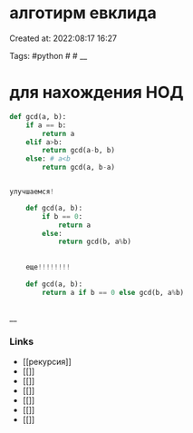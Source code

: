 # алготирм евклида

Created at: 2022:08:17 16:27

Tags: #python  #   #
__ 

# для нахождения НОД
``` python 
def gcd(a, b):
	if a == b:
		return a
	elif a>b:
		return gcd(a-b, b)
	else: # a<b
		return gcd(a, b-a)


улучшаемся!

	def gcd(a, b):
		if b == 0:
			return a
		else:
			return gcd(b, a%b)
	
	
	еще!!!!!!!!
	
	def gcd(a, b):
		return a if b == 0 else gcd(b, a%b)
	

```

__

### Links

- [[рекурсия]]
- [[]]
- [[]]
- [[]]
- [[]]
- [[]]
- [[]]